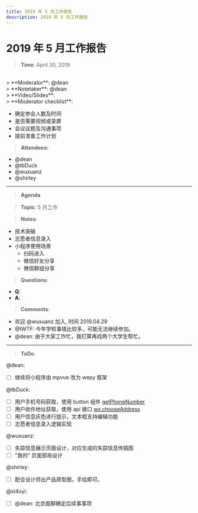 ```yaml
---
title: 2019 年 5 月工作报告
description: 2019 年 5 月工作报告
---
```


# 2019 年 5 月工作报告

> **Time**: April 30, 2019
<br>
> **Moderator**: @dean
<br>
> **Notetaker**: @dean
<br>
> **Video/Slides**: <https://slides.com/airdb/deck#/>
<br>
> **Moderator checklist**:

- 确定参会人数及时间
- 是否需要视频或录屏
- 会议议题及沟通事项
- 提前准备工作计划

> **Attendees:**

- @dean
- @tbDuck
- @wuxuanz
- @shirley

-----------------
> **Agenda**

> **Topic**: 5 月工作

> **Notes**:

- 技术突破
- 志愿者信息录入
- 小程序使用场景
  - 扫码进入
  - 微信好友分享
  - 微信群组分享

> **Questions**:

- **Q**:
- **A**:

> **Comments**:

- 欢迎 @wuxuanz 加入, 时间 2019.04.29
- @IWTF: 今年学校事情比较多，可能无法继续参加。
- @dean: 由于大家工作忙，我打算再找两个大学生帮忙。

-----------------
> **ToDo**:

@dean:

- [ ] 继续将小程序由 mpvue 改为 wepy 框架

@tbDuck:

- [ ] 用户手机号码获取，使用 button 组件 [getPhoneNumber](https://developers.weixin.qq.com/miniprogram/dev/framework/open-ability/getPhoneNumber.html)
- [ ] 用户收件地址获取，使用 api 接口 [wx.chooseAddress](https://developers.weixin.qq.com/miniprogram/dev/api/wx.chooseAddress.html)
- [ ] 用户信息灰色进行提示，文本框支持编辑功能
- [ ] 志愿者信息录入逻辑实现

@wuxuanz:

- [ ] 失踪信息展示页面设计，对应生成的失踪信息传插图
- [ ] "我的" 页面部局设计

@shirley:

- [ ] 配合设计师出产品原型图，手绘即可。

@xi4oyi:

- [ ] @dean: 北京面聊确定后续事事项
